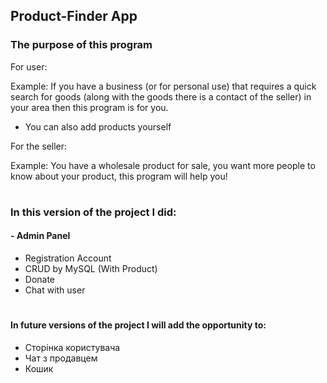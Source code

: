﻿## Product-Finder App

### The purpose of this program
For user:

Example: If you have a business (or for personal use) that requires a quick search for goods (along with the goods there is a contact of the seller) in your area then this program is for you.

* You can also add products yourself

For the seller:

Example: You have a wholesale product for sale, you want more people to know about your product, this program will help you!

#

### In this version of the project I did:

#### -  Admin Panel

 - Registration Account
 - CRUD by MySQL (With Product)
 - Donate 
 - Chat with user

#

#### In future versions of the project I will add the opportunity to:

- Сторінка користувача
- Чат з продавцем
- Кошик
